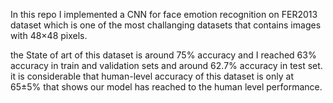 In this repo I implemented a CNN for face emotion recognition on FER2013 dataset which is one of the most challanging datasets that contains images with 48×48 pixels.

the State of art of this dataset is around 75% accuracy and I reached 63% accuracy in train and validation sets and  around 62.7% accuracy in test set.
it is considerable that human-level accuracy of this dataset is only at 65±5%
that shows our model has reached to the human level performance.